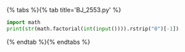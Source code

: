 {% tabs %}{% tab title='BJ_2553.py' %}

```py
import math
print(str(math.factorial(int(input()))).rstrip("0")[-1])
```

{% endtab %}{% endtabs %}
